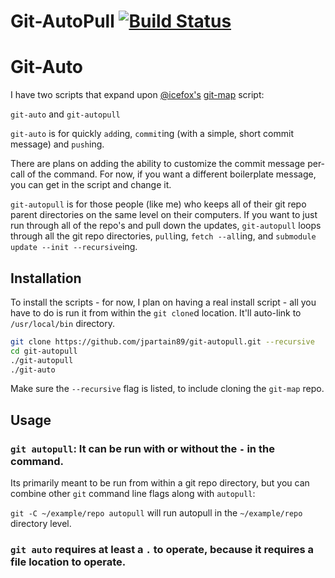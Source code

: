 # Git-AutoPull [![Build Status](https://travis-ci.org/jpartain89/git-autopull.svg?branch=master)](https://travis-ci.org/jpartain89/git-autopull)

# Git-Auto

I have two scripts that expand upon [@icefox's](https://github.com/icefox) [git-map](https://github.com/icefox/git-map) script:

`git-auto` and `git-autopull`

`git-auto` is for quickly `add`ing, `commit`ing (with a simple, short commit message) and `push`ing. 

  There are plans on adding the ability to customize the commit message per-call of the command. 
  For now, if you want a different boilerplate message, you can get in the script and change it.
  
`git-autopull` is for those people (like me) who keeps all of their git repo parent directories on the same level on their computers. If you want to just run through all of the repo's and pull down the updates, `git-autopull` loops through all the git repo directories, `pull`ing, `fetch --all`ing, and `submodule update --init --recursive`ing. 

## Installation

To install the scripts - for now, I plan on having a real install script - all you have to do is run it from within the `git clone`d location. It'll auto-link to `/usr/local/bin` directory.

```bash
git clone https://github.com/jpartain89/git-autopull.git --recursive
cd git-autopull
./git-autopull
./git-auto
```

Make sure the `--recursive` flag is listed, to include cloning the `git-map` repo. 

## Usage

### `git autopull`: It can be run with or without the `-` in the command. 
  
  Its primarily meant to be run from within a git repo directory, but you can combine other `git` command line flags along with `autopull`: 
  
`git -C ~/example/repo autopull` will run autopull in the `~/example/repo` directory level. 

### `git auto` requires at least a `.` to operate, because it requires a file location to operate.
